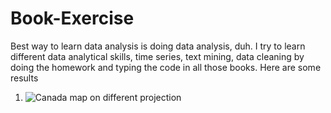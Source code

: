 # Book-Exercise

Best way to learn data analysis is doing data analysis, duh. I try to learn different data analytical skills, time series,
text mining, data cleaning by doing the homework and typing the code in all those books. Here are some results


1. ![Canada map on different projection](image/Canda.png)
